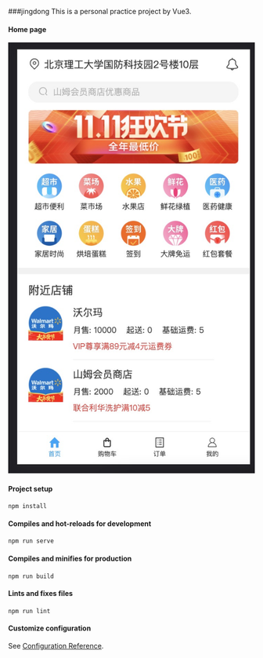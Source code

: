 ###jingdong
This is a personal practice project by Vue3.

#### Home page
![jingdong](./src/assets/jingdong.png)

#### Project setup
```
npm install
```

#### Compiles and hot-reloads for development
```
npm run serve
```

#### Compiles and minifies for production
```
npm run build
```

#### Lints and fixes files
```
npm run lint
```

#### Customize configuration
See [Configuration Reference](https://cli.vuejs.org/config/).
